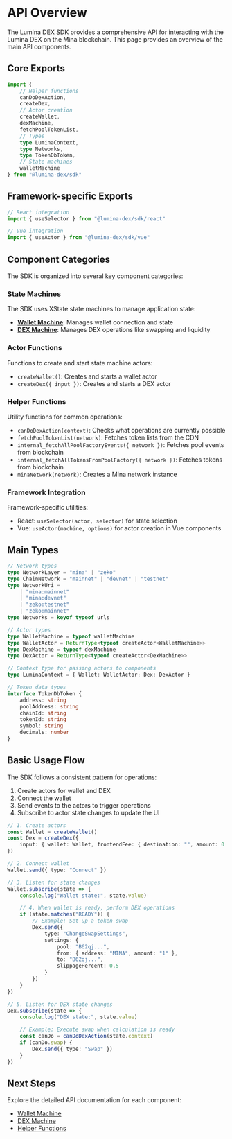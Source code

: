 # API Overview

The Lumina DEX SDK provides a comprehensive API for interacting with the Lumina DEX on the Mina blockchain. This page provides an overview of the main API components.

## Core Exports

```ts
import {
	// Helper functions
	canDoDexAction,
	createDex,
	// Actor creation
	createWallet,
	dexMachine,
	fetchPoolTokenList,
	// Types
	type LuminaContext,
	type Networks,
	type TokenDbToken,
	// State machines
	walletMachine
} from "@lumina-dex/sdk"
```

## Framework-specific Exports

```ts
// React integration
import { useSelector } from "@lumina-dex/sdk/react"

// Vue integration
import { useActor } from "@lumina-dex/sdk/vue"
```

## Component Categories

The SDK is organized into several key component categories:

### State Machines

The SDK uses XState state machines to manage application state:

- **[Wallet Machine](/api/wallet-machine)**: Manages wallet connection and state
- **[DEX Machine](/api/dex-machine)**: Manages DEX operations like swapping and liquidity

### Actor Functions

Functions to create and start state machine actors:

- `createWallet()`: Creates and starts a wallet actor
- `createDex({ input })`: Creates and starts a DEX actor

### Helper Functions

Utility functions for common operations:

- `canDoDexAction(context)`: Checks what operations are currently possible
- `fetchPoolTokenList(network)`: Fetches token lists from the CDN
- `internal_fetchAllPoolFactoryEvents({ network })`: Fetches pool events from blockchain
- `internal_fetchAllTokensFromPoolFactory({ network })`: Fetches tokens from blockchain
- `minaNetwork(network)`: Creates a Mina network instance

### Framework Integration

Framework-specific utilities:

- React: `useSelector(actor, selector)` for state selection
- Vue: `useActor(machine, options)` for actor creation in Vue components

## Main Types

```ts
// Network types
type NetworkLayer = "mina" | "zeko"
type ChainNetwork = "mainnet" | "devnet" | "testnet"
type NetworkUri =
	| "mina:mainnet"
	| "mina:devnet"
	| "zeko:testnet"
	| "zeko:mainnet"
type Networks = keyof typeof urls

// Actor types
type WalletMachine = typeof walletMachine
type WalletActor = ReturnType<typeof createActor<WalletMachine>>
type DexMachine = typeof dexMachine
type DexActor = ReturnType<typeof createActor<DexMachine>>

// Context type for passing actors to components
type LuminaContext = { Wallet: WalletActor; Dex: DexActor }

// Token data types
interface TokenDbToken {
	address: string
	poolAddress: string
	chainId: string
	tokenId: string
	symbol: string
	decimals: number
}
```

## Basic Usage Flow

The SDK follows a consistent pattern for operations:

1. Create actors for wallet and DEX
2. Connect the wallet
3. Send events to the actors to trigger operations
4. Subscribe to actor state changes to update the UI

```ts
// 1. Create actors
const Wallet = createWallet()
const Dex = createDex({
	input: { wallet: Wallet, frontendFee: { destination: "", amount: 0 } }
})

// 2. Connect wallet
Wallet.send({ type: "Connect" })

// 3. Listen for state changes
Wallet.subscribe(state => {
	console.log("Wallet state:", state.value)

	// 4. When wallet is ready, perform DEX operations
	if (state.matches("READY")) {
		// Example: Set up a token swap
		Dex.send({
			type: "ChangeSwapSettings",
			settings: {
				pool: "B62qj...",
				from: { address: "MINA", amount: "1" },
				to: "B62qj...",
				slippagePercent: 0.5
			}
		})
	}
})

// 5. Listen for DEX state changes
Dex.subscribe(state => {
	console.log("DEX state:", state.value)

	// Example: Execute swap when calculation is ready
	const canDo = canDoDexAction(state.context)
	if (canDo.swap) {
		Dex.send({ type: "Swap" })
	}
})
```

## Next Steps

Explore the detailed API documentation for each component:

- [Wallet Machine](/api/wallet-machine)
- [DEX Machine](/api/dex-machine)
- [Helper Functions](/api/helpers)
